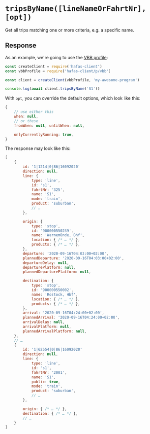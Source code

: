 # `tripsByName([lineNameOrFahrtNr], [opt])`

Get all trips matching one or more criteria, e.g. a specific name.

## Response

As an example, we're going to use the [VBB profile](../p/vbb):

```js
const createClient = require('hafas-client')
const vbbProfile = require('hafas-client/p/vbb')

const client = createClient(vbbProfile, 'my-awesome-program')

console.log(await client.tripsByName('S1'))
```

With `opt`, you can override the default options, which look like this:

```js
{
	// use either this
	when: null,
	// or these
	fromWhen: null, untilWhen: null,

	onlyCurrentlyRunning: true,
}
```

The response may look like this:

```js
[
	{
		id: '1|1214|0|86|16092020'
		direction: null,
		line: {
			type: 'line',
			id: 's1',
			fahrtNr: '325',
			name: 'S1',
			mode: 'train',
			product: 'suburban',
			// …
		},

		origin: {
			type: 'stop',
			id: '900000550239',
			name: 'Warnemünde, Bhf',
			location: { /* … */ },
			products: { /* … */ },
		},
		departure: '2020-09-16T04:03:00+02:00',
		plannedDeparture: '2020-09-16T04:03:00+02:00',
		departureDelay: null,
		departurePlatform: null,
		plannedDeparturePlatform: null,

		destination: {
			type: 'stop',
			id: '900000550002',
			name: 'Rostock, Hbf',
			location: { /* … */ },
			products: { /* … */ },
		},
		arrival: '2020-09-16T04:24:00+02:00',
		plannedArrival: '2020-09-16T04:24:00+02:00',
		arrivalDelay: null,
		arrivalPlatform: null,
		plannedArrivalPlatform: null,
	},
	// …
	{
		id: '1|62554|0|86|16092020'
		direction: null,
		line: {
			type: 'line',
			id: 's1',
			fahrtNr: '2001',
			name: 'S1',
			public: true,
			mode: 'train',
			product: 'suburban',
			// …
		},

		origin: { /* … */ },
		destination: { /* … */ },
		// …
	}
]
```
